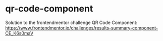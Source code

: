 # qr-code-component
Solution to the frontendmentor challenge QR Code Component: https://www.frontendmentor.io/challenges/results-summary-component-CE_K6s0maV

